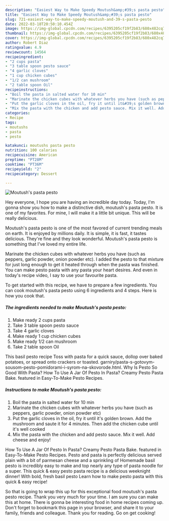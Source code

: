 ```yaml
---
description: "Easiest Way to Make Speedy Moutush&amp;#39;s pasta pesto"
title: "Easiest Way to Make Speedy Moutush&amp;#39;s pasta pesto"
slug: 721-easiest-way-to-make-speedy-moutush-and-39-s-pasta-pesto
date: 2022-03-18T20:50:10.454Z
image: https://img-global.cpcdn.com/recipes/6395205cf19f2b83/680x482cq70/moutushs-pasta-pesto-recipe-main-photo.jpg
thumbnail: https://img-global.cpcdn.com/recipes/6395205cf19f2b83/680x482cq70/moutushs-pasta-pesto-recipe-main-photo.jpg
cover: https://img-global.cpcdn.com/recipes/6395205cf19f2b83/680x482cq70/moutushs-pasta-pesto-recipe-main-photo.jpg
author: Robert Diaz
ratingvalue: 4.9
reviewcount: 14564
recipeingredient:
- "2 cups pasta"
- "3 table spoon pesto sauce"
- "4 garlic cloves"
- "1 cup chicken cubes"
- "1/2 can mushroom"
- "2 table spoon Oil"
recipeinstructions:
- "Boil the pasta in salted water for 10 min"
- "Marinate the chicken cubes with whatever herbs you have (such as peppers, garlic powder, onion powder etc)"
- "Put the garlic cloves in the oil, fry it until it&#39;s golden brown. Add the mushroom and saute it for 4 minutes. Then add the chicken cube until it&#39;s well cooked"
- "Mix the pasta with the chicken and add pesto sauce. Mix it well. Add cheese and enjoy!"
categories:
- Recipe
tags:
- moutushs
- pasta
- pesto

katakunci: moutushs pasta pesto 
nutrition: 100 calories
recipecuisine: American
preptime: "PT28M"
cooktime: "PT36M"
recipeyield: "2"
recipecategory: Dessert

---
```



![Moutush&#39;s pasta pesto](https://img-global.cpcdn.com/recipes/6395205cf19f2b83/680x482cq70/moutushs-pasta-pesto-recipe-main-photo.jpg)

Hey everyone, I hope you are having an incredible day today. Today, I'm gonna show you how to make a distinctive dish, moutush&#39;s pasta pesto. It is one of my favorites. For mine, I will make it a little bit unique. This will be really delicious.

Moutush&#39;s pasta pesto is one of the most favored of current trending meals on earth. It is enjoyed by millions daily. It is simple, it is fast, it tastes delicious. They're fine and they look wonderful. Moutush&#39;s pasta pesto is something that I've loved my entire life.

Marinate the chicken cubes with whatever herbs you have (such as peppers, garlic powder, onion powder etc). I added the pesto to that mixture for just long enough to get it heated through when the pasta was finished. You can make pesto pasta with any pasta your heart desires. And even in today&#39;s recipe video, I say to use your favourite pasta.


To get started with this recipe, we have to prepare a few ingredients. You can cook moutush&#39;s pasta pesto using 6 ingredients and 4 steps. Here is how you cook that.

<!--inarticleads1-->

##### The ingredients needed to make Moutush&#39;s pasta pesto:

1. Make ready 2 cups pasta
1. Take 3 table spoon pesto sauce
1. Take 4 garlic cloves
1. Make ready 1 cup chicken cubes
1. Make ready 1/2 can mushroom
1. Take 2 table spoon Oil


This basil pesto recipe Toss with pasta for a quick sauce, dollop over baked potatoes, or spread onto crackers or toasted. garniry/pasta-s-gotovym-sousom-pesto-pomidorami-i-syrom-na-skovorode.html. Why Is Pesto So Good With Pasta? How To Use A Jar Of Pesto In Pasta? Creamy Pesto Pasta Bake. featured in Easy-To-Make Pesto Recipes. 

<!--inarticleads2-->

##### Instructions to make Moutush&#39;s pasta pesto:

1. Boil the pasta in salted water for 10 min
1. Marinate the chicken cubes with whatever herbs you have (such as peppers, garlic powder, onion powder etc)
1. Put the garlic cloves in the oil, fry it until it&#39;s golden brown. Add the mushroom and saute it for 4 minutes. Then add the chicken cube until it&#39;s well cooked
1. Mix the pasta with the chicken and add pesto sauce. Mix it well. Add cheese and enjoy!


How To Use A Jar Of Pesto In Pasta? Creamy Pesto Pasta Bake. featured in Easy-To-Make Pesto Recipes. Pesto and pasta is perfectly delicious served plain with a bit of parmesan cheese and a sprinkling of Homemade basil pesto is incredibly easy to make and top nearly any type of pasta noodle for a super. This quick &amp; easy pesto pasta recipe is a delicious weeknight dinner! With bold, fresh basil pesto Learn how to make pesto pasta with this quick &amp; easy recipe! 

So that is going to wrap this up for this exceptional food moutush&#39;s pasta pesto recipe. Thank you very much for your time. I am sure you can make this at home. There is gonna be interesting food in home recipes coming up. Don't forget to bookmark this page in your browser, and share it to your family, friends and colleague. Thank you for reading. Go on get cooking!
